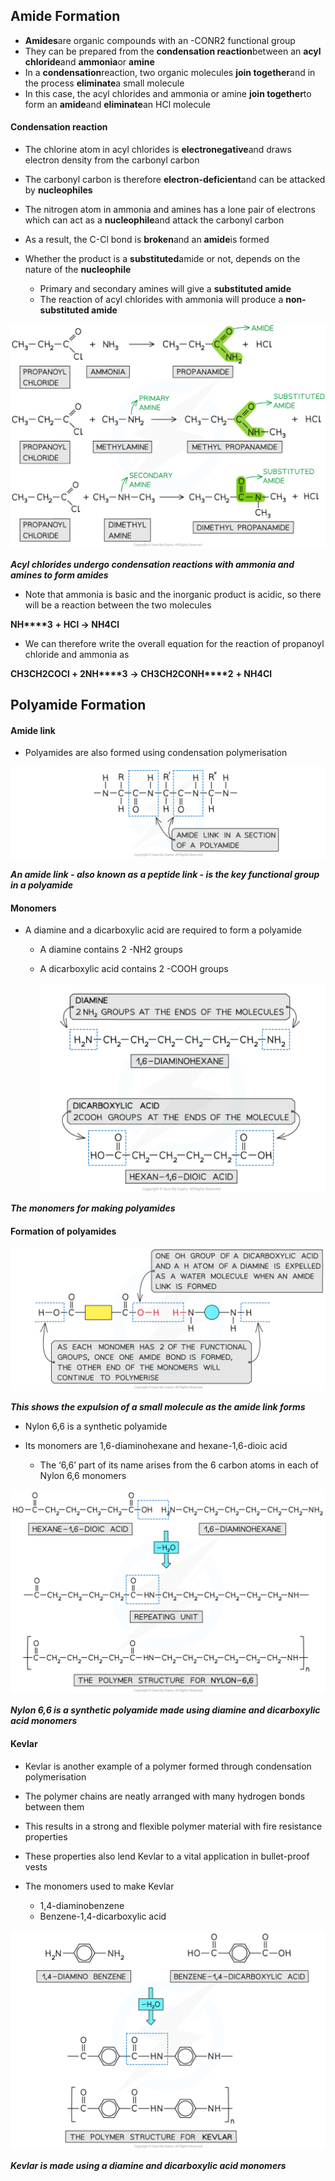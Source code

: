 ## Amide Formation

* **Amides**are organic compounds with an -CONR2 functional group
* They can be prepared from the **condensation reaction**between an **acyl chloride**and **ammonia**or **amine**
* In a **condensation**reaction, two organic molecules **join together**and in the process **eliminate**a small molecule
* In this case, the acyl chlorides and ammonia or amine **join together**to form an **amide**and **eliminate**an HCl molecule

#### Condensation reaction

* The chlorine atom in acyl chlorides is **electronegative**and draws electron density from the carbonyl carbon
* The carbonyl carbon is therefore **electron-deficient**and can be attacked by **nucleophiles**
* The nitrogen atom in ammonia and amines has a lone pair of electrons which can act as a **nucleophile**and attack the carbonyl carbon
* As a result, the C-Cl bond is **broken**and an **amide**is formed
* Whether the product is a **substituted**amide or not, depends on the nature of the **nucleophile**

  + Primary and secondary amines will give a **substituted amide**
  + The reaction of acyl chlorides with ammonia will produce a **non-substituted amide**

![](7.5-Carboxylic-Acids-Derivatives-Condensation-of-Acyl-Chlorides_1.png)

***Acyl chlorides undergo condensation reactions with ammonia and amines to form amides***

* Note that ammonia is basic and the inorganic product is acidic, so there will be a reaction between the two molecules

**NH****3** **+ HCl → NH****4****Cl**

* We can therefore write the overall equation for the reaction of propanoyl chloride and ammonia as

**CH****3****CH****2****COCl + 2NH****3** **→ CH****3****CH****2****CONH****2** **+ NH****4****Cl**

## Polyamide Formation

#### Amide link

* Polyamides are also formed using condensation polymerisation

![](7.7-Polymerisation-Amide-Link.png)

***An amide link - also known as a peptide link - is the key functional group in a polyamide***

#### Monomers

* A diamine and a dicarboxylic acid are required to form a polyamide

  + A diamine contains 2 -NH2 groups
  + A dicarboxylic acid contains 2 -COOH groups

    ![polyamide](polyamide.png)

***The monomers for making polyamides***

#### Formation of polyamides

![](7.7-Polymerisation-Making-an-Amide-Link.png)

***This shows the expulsion of a small molecule as the amide link forms***

* Nylon 6,6 is a synthetic polyamide
* Its monomers are 1,6-diaminohexane and hexane-1,6-dioic acid

  + The ‘6,6’ part of its name arises from the 6 carbon atoms in each of Nylon 6,6 monomers

![](7.7-Polymerisation-Making-Nylon-66.png)

***Nylon 6,6 is a synthetic polyamide made using diamine and dicarboxylic acid monomers***

#### Kevlar

* Kevlar is another example of a polymer formed through condensation polymerisation
* The polymer chains are neatly arranged with many hydrogen bonds between them
* This results in a strong and flexible polymer material with fire resistance properties
* These properties also lend Kevlar to a vital application in bullet-proof vests
* The monomers used to make Kevlar

  + 1,4-diaminobenzene
  + Benzene-1,4-dicarboxylic acid

![](7.7-Polymerisation-Making-Kevlar.png)

***Kevlar is made using a diamine and dicarboxylic acid monomers***
